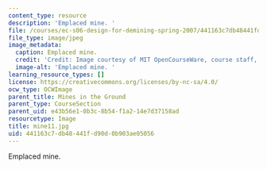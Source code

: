 ```yaml
---
content_type: resource
description: 'Emplaced mine. '
file: /courses/ec-s06-design-for-demining-spring-2007/441163c7db48441fd90d0b903ae05056_mine11.jpg
file_type: image/jpeg
image_metadata:
  caption: Emplaced mine.
  credit: 'Credit: Image courtesy of MIT OpenCourseWare, course staff, and students.'
  image-alt: 'Emplaced mine. '
learning_resource_types: []
license: https://creativecommons.org/licenses/by-nc-sa/4.0/
ocw_type: OCWImage
parent_title: Mines in the Ground
parent_type: CourseSection
parent_uid: e43b56e1-0b3c-8b54-f1a2-14e7d37158ad
resourcetype: Image
title: mine11.jpg
uid: 441163c7-db48-441f-d90d-0b903ae05056
---
```

Emplaced mine. 